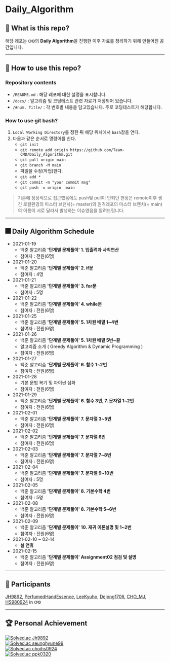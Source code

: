 # Daily_Algorithm

## 🎯 What is this repo?
해당 레포는 `CMD`의 **Daily Algorithm**을 진행한 이후 자료를 정리하기 위해 만들어진 공간입니다.  

___  

## 🎇 How to use this repo?

### Repository contents
- `/README.md` : 해당 레포에 대한 설명을 표시합니다.  
- `/docs/` : 알고리즘 및 코딩테스트 관련 자료가 저장되어 있습니다.  
- `/#num. Title/` : 각 번호별 내용을 담고있습니다. 주로 코딩테스트가 해당합니다.  

### How to use git bash?
1. `Local Working Directory`를 정한 뒤 해당 위치에서 `bash`창을 연다.
2. 다음과 같은 순서로 명령어를 친다.
    - `git init`
    - `git remote add origin https://github.com/Team-CMD/Daily_Algorithm.git`
    - `git pull origin main`
    - `git branch -M main`
    - 파일을 수정(작업)한다.
    - `git add *`
    - `git commit -m "your commit msg"`
    - `git push -u origin  main` 
  

> 기존에 정상적으로 접근했음에도 push및 pull이 안되던 현상은 remote이후 생긴 로컬환경의 마스터 브랜치(= master)와 원격레포의 마스터 브랜치(= main)의 이름이 서로  달라서 발생하는 이슈였음을 알려드립니다.
___  

## 🎆 Daily Algorithm Schedule  

- 2021-01-19
    - 백준 알고리즘 **'단계별 문제풀이' 1. 입출려과 사칙연산**
    - 참여자 : 전원(6명)
- 2021-01-20
    - 백준 알고리즘 **'단계별 문제풀이' 2. if문**
    - 참여자 : 4명
- 2021-01-21
    - 백준 알고리즘 **'단계별 문제풀이' 3. for문**
    - 참여자 : 5명
- 2021-01-22
    - 백준 알고리즘 **'단계별 문제풀이' 4. while문**
    - 참여자 : 전원(6명)
- 2021-01-25
    - 백준 알고리즘 **'단계별 문제풀이' 5. 1차원 배열 1~4번**
    - 참여자 : 전원(6명)
- 2021-01-26
    - 백준 알고리즘 **'단계별 문제풀이' 5. 1차원 배열 5번~끝**
    - 알고리즘 소개 ( Greedy Algorithm & Dynamic Programming )
    - 참여자 : 전원(6명)
- 2021-01-27
    - 백준 알고리즘 **'단계별 문제풀이' 6. 함수 1~2번**
    - 참여자 : 전원(6명)
- 2021-01-28
    - 기본 문법 복기 및 파이썬 심화
    - 참여자 : 전원(6명)
- 2021-01-29
    - 백준 알고리즘 **'단계별 문제풀이' 6. 함수 3번, 7. 문자열 1~2번**
    - 참여자 : 전원(6명)
- 2021-02-01
    - 백준 알고리즘 **'단계별 문제풀이' 7. 문자열 3~5번**
    - 참여자 : 전원(6명)  
- 2021-02-02
    - 백준 알고리즘 **'단계별 문제풀이' 7. 문자열 6번**
    - 참여자 : 전원(6명)    
- 2021-02-03
    - 백준 알고리즘 **'단계별 문제풀이' 7. 문자열 7~8번**
    - 참여자 : 전원(6명)    
- 2021-02-04
    - 백준 알고리즘 **'단계별 문제풀이' 7. 문자열 9~10번**
    - 참여자 : 5명    
- 2021-02-05
    - 백준 알고리즘 **'단계별 문제풀이' 8. 기본수학 4번**
    - 참여자 : 5명    
- 2021-02-08
    - 백준 알고리즘 **'단계별 문제풀이' 8. 기본수학 5~6번**
    - 참여자 : 전원(6명)    
- 2021-02-09
    - 백준 알고리즘 **'단계별 문제풀이' 10. 재귀 이론설명 및 1~2번**
    - 참여자 : 전원(6명)    
- 2021-02-10 ~ 02-14
    - **설 연휴**
- 2021-02-15
    - 백준 알고리즘 **'단계별 문제풀이' Assignment02 점검 및 설명**
    - 참여자 : 전원(6명)    
___  

## 🎫 Participants

[JH9892](https://github.com/JH9892), 
[PerfumedHandEssence](https://github.com/PerfumedHandEssence), 
[LeeKyuho](https://github.com/RottenTofu), 
[Dejong1706](https://github.com/Dejong1706), 
[CHO_MJ](https://github.com/cood5199), 
[HS980924](https://github.com/HS98094) in `CMD`

___  

## 🏆 Personal Achievement  
[![Solved.ac Jh9892](http://mazassumnida.wtf/api/v2/generate_badge?boj=jhchoi09)](https://solved.ac/jhchoi09/)  
[![Solved.ac seunghyune99](http://mazassumnida.wtf/api/v2/generate_badge?boj=seunghyune99)](https://solved.ac/seunghyune99/)  
[![Solved.ac choihs0924](http://mazassumnida.wtf/api/v2/generate_badge?boj=choihs0924)](https://solved.ac/choihs0924/)  
[![Solved.ac ppk0320](http://mazassumnida.wtf/api/v2/generate_badge?boj=ppk0320)](https://solved.ac/ppk0320/)  
